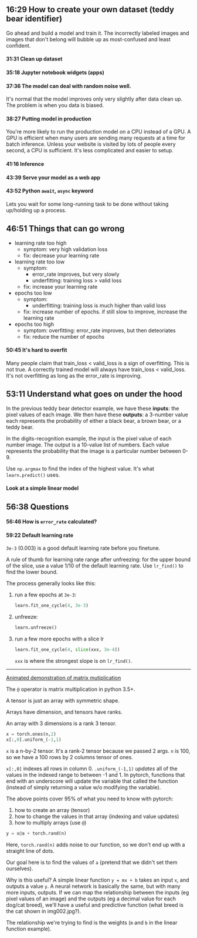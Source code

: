 ## 16:29 How to create your own dataset (teddy bear identifier)

Go ahead and build a model and train it. The incorrectly labeled images and images that don't belong will bubble up as most-confused and least confident.

#### 31:31 Clean up dataset

#### 35:18 Jupyter notebook widgets (apps)

#### 37:36 The model can deal with random noise well.
It's normal that the model improves only very slightly after data clean up. The problem is when you data is biased.

#### 38:27 Putting model in production
You're more likely to run the production model on a CPU instead of a GPU. A GPU is efficient when many users are sending many requests at a time for batch inference. Unless your website is visited by lots of people every second, a CPU is sufficient. It's less complicated and easier to setup.

#### 41:16 Inference

#### 43:39 Serve your model as a web app

#### 43:52 Python `await`, `async` keyword
Lets you wait for some long-running task to be done without taking up/holding up a process.

## 46:51 Things that can go wrong
- learning rate too high
    - symptom: very high validation loss
    - fix: decrease your learning rate
- learning rate too low
    - symptom:
        - error_rate improves, but very slowly
        - underfitting: training loss > valid loss
    - fix: increase your learning rate
- epochs too low
    - symptom: 
        - underfitting: training loss is much higher than valid loss
    - fix: increase number of epochs. if still slow to improve, increase the learning rate
- epochs too high
    - symptom: overfitting: error_rate improves, but then deteoriates
    - fix: reduce the number of epochs

#### 50:45 It's hard to overfit
Many people claim that train_loss < valid_loss is a sign of overfitting. This is not true. A correctly trained model will always have train_loss < valid_loss. It's not overfitting as long as the error_rate is improving.

## 53:11 Understand what goes on under the hood

In the previous teddy bear detector example, we have these **inputs**: the pixel values of each image. We then have these **outputs**: a 3-number value each represents the probability of either a black bear, a brown bear, or a teddy bear.

In the digits-recognition example, the input is the pixel value of each number image. The output is a 10-value list of numbers. Each value represents the probability that the image is a particular number between 0-9.

Use `np.argmax` to find the index of the highest value. It's what `learn.predict()` uses.



####  Look at a simple linear model


## 56:38 Questions 
#### 56:46 How is `error_rate` calculated?

####  59:22 Default learning rate
`3e-3` (0.003) is a good default learning rate before you finetune.

A rule of thumb for learning rate range after unfreezing: for the upper bound of the slice, use a value 1/10 of the default learning rate. Use `lr_find()` to find the lower bound.

The process generally looks like this:
1. run a few epochs at `3e-3`:
    ```python
    learn.fit_one_cycle(4, 3e-3)
    ```
1. unfreeze:
    ```python
    learn.unfreeze()
    ```
1. run a few more epochs with a slice lr
    ```python
    learn.fit_one_cycle(4, slice(xxx, 3e-4))
    ```
    `xxx` is where the strongest slope is on `lr_find()`.

---

[Animated demonstration of matrix mutiplication](http://matrixmultiplication.xyz/)

The `@` operator is matrix multiplication in python 3.5+.

A tensor is just an array with symmetric shape.

Arrays have dimension, and tensors have ranks.

An array with 3 dimensions is a rank 3 tensor.

```python
x = torch.ones(n,2)
x[:,0].uniform_(-1,1)
```
`x` is a n-by-2 tensor. It's a rank-2 tensor because we passed 2 args. `n` is 100, so we have a 100 rows by 2 columns tensor of ones. 

`x[:,0]` indexes all rows in column 0. `.uniform_(-1,1)` *updates* all of the values in the indexed range to between -1 and 1. In pytorch, functions that end with an underscore will update the variable that called the function (instead of simply returning a value w/o modifying the variable).

The above points cover 95% of what you need to know with pytorch:
1. how to create an array (tensor)
1. how to change the values in that array (indexing and value updates)
1. how to multiply arrays (use `@`)

```python
y = x@a + torch.rand(n)
```
Here, `torch.rand(n)` adds noise to our function, so we don't end up with a straight line of dots.

Our goal here is to find the values of `a` (pretend that we didn't set them ourselves). 

Why is this useful? A simple linear function `y = mx + b` takes an input `x`, and outputs a value `y`. A neural network is basically the same, but with many more inputs, outputs. If we can map the relationship between the inputs (eg pixel values of an image) and the outputs (eg a decimal value for each dog/cat breed), we'll have a useful and predictive function (what breed is the cat shown in img002.jpg?).

The relationship we're trying to find is the weights (`m` and `b` in the linear function example).
